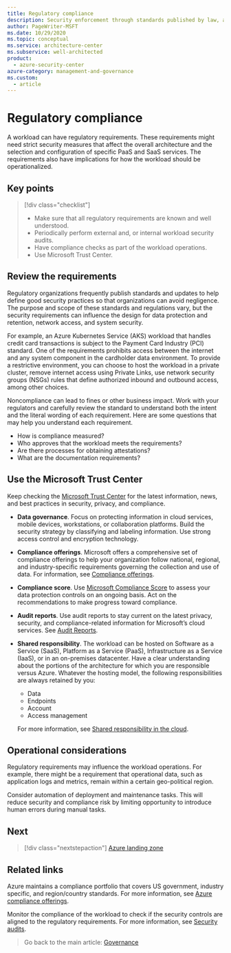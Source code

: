 ```yaml
---
title: Regulatory compliance
description: Security enforcement through standards published by law, authorities, and regulators.
author: PageWriter-MSFT
ms.date: 10/29/2020
ms.topic: conceptual
ms.service: architecture-center
ms.subservice: well-architected
product:
  - azure-security-center
azure-category: management-and-governance
ms.custom:
  - article
---
```


# Regulatory compliance
A workload can have regulatory requirements. These requirements might need strict security measures that affect the overall architecture and the selection and configuration of specific PaaS and SaaS services. The requirements also have implications for how the workload should be operationalized.

## Key points
> [!div class="checklist"]
> - Make sure that all regulatory requirements are known and well understood. 
> - Periodically perform external and, or internal workload security audits.
> - Have compliance checks as part of the workload operations.
> - Use Microsoft Trust Center. 

## Review the requirements
Regulatory organizations frequently publish standards and updates to help define good security practices so that organizations can avoid negligence. The purpose and scope of these standards and regulations vary, but the security requirements can influence the design for data protection and retention, network access, and system security.

For example, an Azure Kubernetes Service (AKS) workload that handles credit card transactions is subject to the Payment Card Industry (PCI) standard. One of the requirements prohibits access between the internet and any system component in the cardholder data environment. To provide a restrictive environment, you can choose to host the workload in a private cluster, remove internet access using Private Links, use network security groups (NSGs) rules that define authorized inbound and outbound access, among other choices.

Noncompliance can lead to fines or other business impact. Work with your regulators and carefully review the standard to understand both the intent and the literal wording of each requirement. Here are some questions that may help you understand each requirement.

- How is compliance measured?
- Who approves that the workload meets the requirements?
- Are there processes for obtaining attestations?
- What are the documentation requirements?

## Use the Microsoft Trust Center

Keep checking the [Microsoft Trust Center](https://www.microsoft.com/trust-center) for the latest information, news, and best practices in security, privacy, and compliance. 

- **Data governance**. Focus on protecting information in cloud services, mobile devices, workstations, or collaboration platforms. Build the security strategy by classifying and labeling information. Use strong access control and encryption technology. 
- **Compliance offerings**. Microsoft offers a comprehensive set of compliance offerings to help your organization follow national, regional, and industry-specific requirements governing the collection and use of data. For information, see [Compliance offerings](/microsoft-365/compliance/offering-home).
- **Compliance score**. Use [Microsoft Compliance Score](/microsoft-365/compliance/compliance-manager) to assess your data protection controls on an ongoing basis. Act on the recommendations to make progress toward compliance. 
- **Audit reports**. Use audit reports to stay current on the latest privacy, security, and compliance-related information for Microsoft’s cloud services. See [Audit Reports](https://servicetrust.microsoft.com/ViewPage/MSComplianceGuide).
- **Shared responsibility**. The workload can be hosted on Software as a Service (SaaS), Platform as a Service (PaaS), Infrastructure as a Service (IaaS), or in an on-premises datacenter. Have a clear understanding about the portions of the architecture for which you are responsible versus Azure. Whatever the hosting model, the following responsibilities are always retained by you:
    - Data
    - Endpoints
    - Account
    - Access management

    For more information, see [Shared responsibility in the cloud](/azure/security/fundamentals/shared-responsibility).

## Operational considerations

Regulatory requirements may influence the workload operations. For example, there might be a requirement that operational data, such as application logs and metrics, remain within a certain geo-political region.

Consider automation of deployment and maintenance tasks. This will reduce security and compliance risk by limiting opportunity to introduce human errors during manual tasks.

## Next 
> [!div class="nextstepaction"]
> [Azure landing zone](design-governance-landing-zone.md)

## Related links

Azure maintains a compliance portfolio that covers US government, industry specific, and region/country standards. For more information, see [Azure compliance offerings](/azure/compliance/offerings/).

Monitor the compliance of the workload to check if the security controls are aligned to the regulatory requirements. For more information, see [Security audits](monitor-audit.md). 

> Go back to the main article: [Governance](design-governance.md)